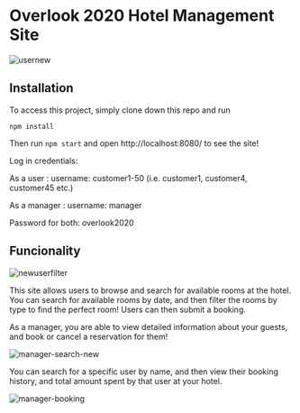 # Overlook 2020 Hotel Management Site

![usernew](https://user-images.githubusercontent.com/58377277/79931865-40812900-8409-11ea-950b-97bdca85b231.gif)

## Installation 

 To access this project, simply clone down this repo and run
 
 ```npm install```
 
 Then run ```npm start``` and open http://localhost:8080/ to see the site!
 
 Log in credentials:
 
 As a user : username: customer1-50 (i.e. customer1, customer4, customer45 etc.)
 
 As a manager : username: manager
 
 Password for both: overlook2020
 
 ## Funcionality 
 
 ![newuserfilter](https://user-images.githubusercontent.com/58377277/79932903-c43c1500-840b-11ea-8bde-947a7bcae813.gif)
 
 This site allows users to browse and search for available rooms at the hotel. You can search for available rooms by date, and then filter the rooms by type to find the perfect room! Users can then submit a booking. 
 
 As a manager, you are able to view detailed information about your guests, and book or cancel a reservation for them!
 
 ![manager-search-new](https://user-images.githubusercontent.com/58377277/79932022-b1284580-8409-11ea-8ca8-a55e9cf85868.gif)
 
 You can search for a specific user by name, and then view their booking history, and total amount spent by that user at your hotel.
 
 ![manager-booking](https://user-images.githubusercontent.com/58377277/79931334-04999400-8408-11ea-997a-44c4b7d0c870.gif)
 

 

